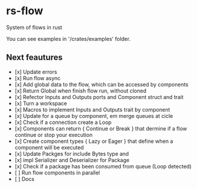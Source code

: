 # rs-flow
System of flows in rust

You can see examples in '/crates/examples' folder.

## Next feautures
<ul>
  <li>[x] Update errors </li>
  <li>[x] Run flow async </li>
  <li>[x] Add global data to the flow, which can be accessed by components</li>
  <li>[x] Return Global when finish flow run, without cloned</li>
  <li>[x] Refector Inputs and Outputs ports and Component struct and trait </li>
  <li>[x] Turn a workspace</li>
  <li>[x] Macros to implement Inputs and Outputs trait by component</li>
  <li>[x] Update for a queue by component, em merge queues at cicle</li>
  <li>[x] Check if a connection create a Loop </li>
  <li>[x] Components can return { Continue or Break } that dermine if a flow continue or stop your execution</li>
  <li>[x] Create component types { Lazy or Eager } that define when a component will be executed </li> 
  <li>[x] Update Packges for include Bytes type and </li>
  <li>[x] impl Serializer and Deserializer for Package </li>
  <li>[x] Check if a package has been consumed from queue (Loop detected) </li>
  <li>[ ] Run flow components in parallel </li>
  <li>[ ] Docs </li>
</ul>
